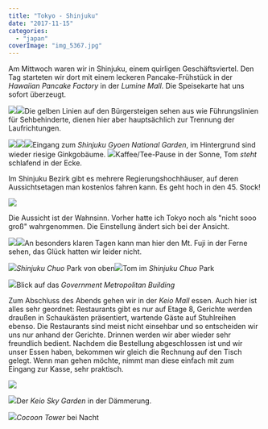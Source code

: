 ```yaml
---
title: "Tokyo - Shinjuku"
date: "2017-11-15"
categories: 
  - "japan"
coverImage: "img_5367.jpg"
---
```


Am Mittwoch waren wir in Shinjuku, einem quirligen Geschäftsviertel. Den Tag starteten wir dort mit einem leckeren Pancake-Frühstück in der _Hawaiian Pancake Factory_ in der _Lumine Mall_. Die Speisekarte hat uns sofort überzeugt.

![](images/img_5327-1.jpg)![](images/img_2473.jpg)Die gelben Linien auf den Bürgersteigen sehen aus wie Führungslinien für Sehbehinderte, dienen hier aber hauptsächlich zur Trennung der Laufrichtungen.

![](images/img_5328-1.jpg)![](images/img_5340.jpg)![](images/img_5345-1.jpg)Eingang zum _Shinjuku Gyoen National Garden_, im Hintergrund sind wieder riesige Ginkgobäume. ![](images/img_5349-1.jpg)Kaffee/Tee-Pause in der Sonne, Tom _steht_ schlafend in der Ecke.

Im Shinjuku Bezirk gibt es mehrere Regierungshochhäuser, auf deren Aussichtsetagen man kostenlos fahren kann. Es geht hoch in den 45. Stock!

![](images/img_5363.jpg)

Die Aussicht ist der Wahnsinn. Vorher hatte ich Tokyo noch als "nicht sooo groß" wahrgenommen. Die Einstellung ändert sich bei der Ansicht.

![](images/img_5370.jpg)![](images/img_5382.jpg)An besonders klaren Tagen kann man hier den Mt. Fuji in der Ferne sehen, das Glück hatten wir leider nicht.

![](images/img_5385.jpg)_Shinjuku Chuo_ Park von oben![](images/img_5410.jpg)Tom im _Shinjuku Chuo_ Park

![](images/img_5429-1.jpg)Blick auf das _Government Metropolitan Building_

Zum Abschluss des Abends gehen wir in der _Keio Mall_ essen. Auch hier ist alles sehr geordnet: Restaurants gibt es nur auf Etage 8, Gerichte werden draußen in Schaukästen präsentiert, wartende Gäste auf Stuhlreihen ebenso. Die Restaurants sind meist nicht einsehbar und so entscheiden wir uns nur anhand der Gerichte. Drinnen werden wir aber wieder sehr freundlich bedient. Nachdem die Bestellung abgeschlossen ist und wir unser Essen haben, bekommen wir gleich die Rechnung auf den Tisch gelegt. Wenn man gehen möchte, nimmt man diese einfach mit zum Eingang zur Kasse, sehr praktisch.

![](images/img_5436.jpg)

![](images/img_5445.jpg)Der _Keio Sky Garden_ in der Dämmerung.

_![](images/img_5439.jpg)Cocoon Tower_ bei Nacht
